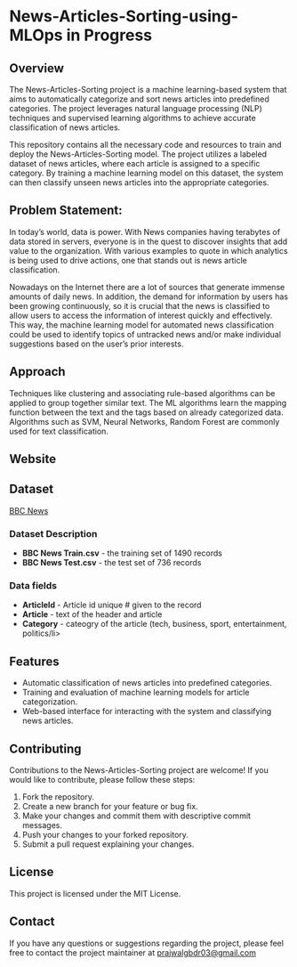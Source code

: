 # News-Articles-Sorting-using-MLOps in Progress
## Overview
The News-Articles-Sorting project is a machine learning-based system that aims to automatically categorize and sort news articles into predefined categories. The project leverages natural language processing (NLP) techniques and supervised learning algorithms to achieve accurate classification of news articles.

This repository contains all the necessary code and resources to train and deploy the News-Articles-Sorting model. The project utilizes a labeled dataset of news articles, where each article is assigned to a specific category. By training a machine learning model on this dataset, the system can then classify unseen news articles into the appropriate categories.

## Problem Statement:
In today’s world, data is power. With News companies having terabytes of data stored in
servers, everyone is in the quest to discover insights that add value to the organization.
With various examples to quote in which analytics is being used to drive actions, one that
stands out is news article classification.

Nowadays on the Internet there are a lot of sources that generate immense amounts of
daily news. In addition, the demand for information by users has been growing
continuously, so it is crucial that the news is classified to allow users to access the
information of interest quickly and effectively. This way, the machine learning model for
automated news classification could be used to identify topics of untracked news and/or
make individual suggestions based on the user’s prior interests.

## Approach
Techniques like clustering and associating rule-based algorithms can be
applied to group together similar text. The ML algorithms learn the mapping function
between the text and the tags based on already categorized data. Algorithms such as
SVM, Neural Networks, Random Forest are commonly used for text classification.

## Website

## Dataset
[BBC News](https://www.kaggle.com/c/learn-ai-bbc/data)
### Dataset Description

- **BBC News Train.csv** - the training set of 1490 records
- **BBC News Test.csv** - the test set of 736 records

### Data fields
- **ArticleId** - Article id unique # given to the record
- **Article** - text of the header and article
- **Category** - cateogry of the article (tech, business, sport, entertainment, politics/li>

## Features
- Automatic classification of news articles into predefined categories.
- Training and evaluation of machine learning models for article categorization.
- Web-based interface for interacting with the system and classifying news articles.

## Contributing
Contributions to the News-Articles-Sorting project are welcome! If you would like to contribute, please follow these steps:

1. Fork the repository.
2. Create a new branch for your feature or bug fix.
3. Make your changes and commit them with descriptive commit messages.
4. Push your changes to your forked repository.
5. Submit a pull request explaining your changes.

## License
This project is licensed under the MIT License.

## Contact
If you have any questions or suggestions regarding the project, please feel free to contact the project maintainer at prajwalgbdr03@gmail.com
